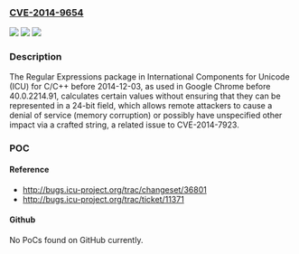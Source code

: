### [CVE-2014-9654](https://cve.mitre.org/cgi-bin/cvename.cgi?name=CVE-2014-9654)
![](https://img.shields.io/static/v1?label=Product&message=n%2Fa&color=blue)
![](https://img.shields.io/static/v1?label=Version&message=n%2Fa&color=blue)
![](https://img.shields.io/static/v1?label=Vulnerability&message=n%2Fa&color=brighgreen)

### Description

The Regular Expressions package in International Components for Unicode (ICU) for C/C++ before 2014-12-03, as used in Google Chrome before 40.0.2214.91, calculates certain values without ensuring that they can be represented in a 24-bit field, which allows remote attackers to cause a denial of service (memory corruption) or possibly have unspecified other impact via a crafted string, a related issue to CVE-2014-7923.

### POC

#### Reference
- http://bugs.icu-project.org/trac/changeset/36801
- http://bugs.icu-project.org/trac/ticket/11371

#### Github
No PoCs found on GitHub currently.

